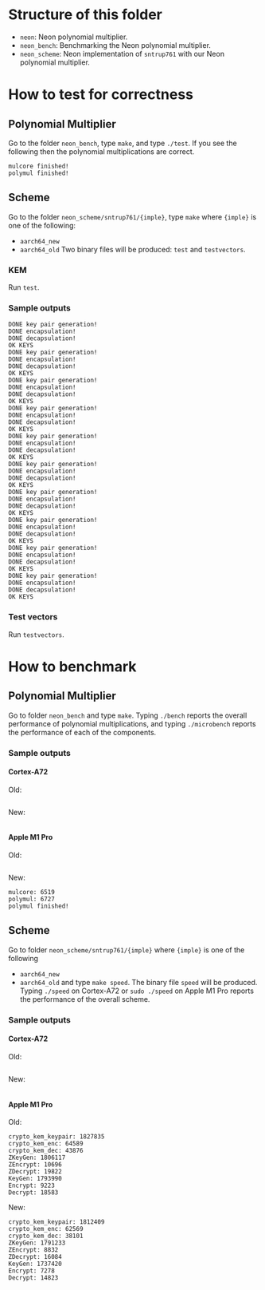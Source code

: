
# Structure of this folder

- `neon`: Neon polynomial multiplier.
- `neon_bench`: Benchmarking the Neon polynomial multiplier.
- `neon_scheme`: Neon implementation of `sntrup761` with our Neon polynomial multiplier.

# How to test for correctness

## Polynomial Multiplier

Go to the folder `neon_bench`, type `make`, and type `./test`.
If you see the following then the polynomial multiplications are correct.
```
mulcore finished!
polymul finished!
```

## Scheme

Go to the folder `neon_scheme/sntrup761/{imple}`, type `make` where `{imple}` is one of the following:
- `aarch64_new`
- `aarch64_old`
Two binary files will be produced: `test` and `testvectors`.

### KEM

Run `test`.

### Sample outputs
```
DONE key pair generation!
DONE encapsulation!
DONE decapsulation!
OK KEYS
DONE key pair generation!
DONE encapsulation!
DONE decapsulation!
OK KEYS
DONE key pair generation!
DONE encapsulation!
DONE decapsulation!
OK KEYS
DONE key pair generation!
DONE encapsulation!
DONE decapsulation!
OK KEYS
DONE key pair generation!
DONE encapsulation!
DONE decapsulation!
OK KEYS
DONE key pair generation!
DONE encapsulation!
DONE decapsulation!
OK KEYS
DONE key pair generation!
DONE encapsulation!
DONE decapsulation!
OK KEYS
DONE key pair generation!
DONE encapsulation!
DONE decapsulation!
OK KEYS
DONE key pair generation!
DONE encapsulation!
DONE decapsulation!
OK KEYS
DONE key pair generation!
DONE encapsulation!
DONE decapsulation!
OK KEYS
```

### Test vectors

Run `testvectors`.

# How to benchmark

## Polynomial Multiplier

Go to folder `neon_bench` and type `make`.
Typing `./bench` reports the overall performance of polynomial multiplications,
and typing `./microbench` reports the performance of each of the components.

### Sample outputs

#### Cortex-A72

Old:
```

```

New:
```

```

#### Apple M1 Pro

Old:
```

```

New:
```
mulcore: 6519
polymul: 6727
polymul finished!
```

## Scheme

Go to folder `neon_scheme/sntrup761/{imple}` where `{imple}` is one of the following
- `aarch64_new`
- `aarch64_old`
and type `make speed`.
The binary file `speed` will be produced.
Typing `./speed` on Cortex-A72 or `sudo ./speed` on Apple M1 Pro reports the performance of the overall scheme.

### Sample outputs

#### Cortex-A72

Old:
```

```

New:
```

```

#### Apple M1 Pro

Old:
```
crypto_kem_keypair: 1827835
crypto_kem_enc: 64589
crypto_kem_dec: 43876
ZKeyGen: 1806117
ZEncrypt: 10696
ZDecrypt: 19822
KeyGen: 1793990
Encrypt: 9223
Decrypt: 18583
```

New:
```
crypto_kem_keypair: 1812409
crypto_kem_enc: 62569
crypto_kem_dec: 38101
ZKeyGen: 1791233
ZEncrypt: 8832
ZDecrypt: 16084
KeyGen: 1737420
Encrypt: 7278
Decrypt: 14823
```


